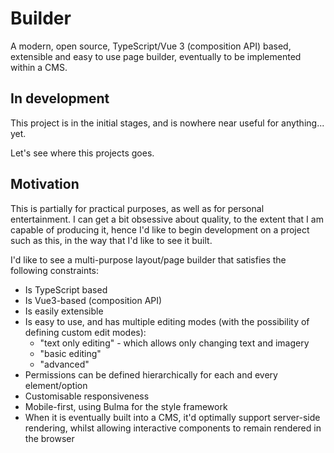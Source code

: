 # Builder
A modern, open source, TypeScript/Vue 3 (composition API) based, extensible and easy to use page builder, eventually to be implemented within a CMS.

## In development
This project is in the initial stages, and is nowhere near useful for anything... yet.

Let's see where this projects goes.

## Motivation
This is partially for practical purposes, as well as for personal entertainment. I can get a bit obsessive about quality, to the extent that I am capable of producing it, hence I'd like to begin development on a project such as this, in the way that I'd like to see it built.

I'd like to see a multi-purpose layout/page builder that satisfies the following constraints:
 - Is TypeScript based
 - Is Vue3-based (composition API)
 - Is easily extensible
 - Is easy to use, and has multiple editing modes (with the possibility of defining custom edit modes):
    - "text only editing" - which allows only changing text and imagery
    - "basic editing"
    - "advanced"
 - Permissions can be defined hierarchically for each and every element/option
 - Customisable responsiveness
 - Mobile-first, using Bulma for the style framework
 - When it is eventually built into a CMS, it'd optimally support server-side rendering, whilst allowing interactive components to remain rendered in the browser